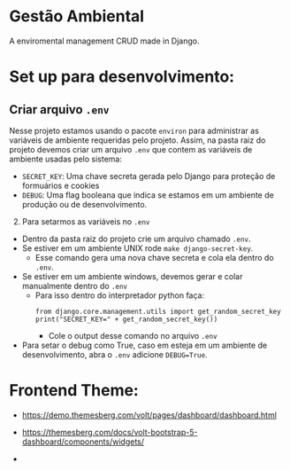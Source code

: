 # Gestão Ambiental
A enviromental management CRUD made in Django.

# Set up para desenvolvimento:
## Criar arquivo `.env`
Nesse projeto estamos usando o pacote `environ` para administrar as variáveis de ambiente requeridas pelo projeto. Assim, na pasta raiz do projeto devemos criar um arquivo `.env` que contem as variáveis de ambiente usadas pelo sistema:
  - `SECRET_KEY`: Uma chave secreta gerada pelo Django para proteção de formuários e cookies
  - `DEBUG`: Uma flag booleana que indica se estamos em um ambiente de produção ou de desenvolvimento.

2. Para setarmos as variáveis no `.env`
  - Dentro da pasta raiz do projeto crie um arquivo chamado `.env`.
  - Se estiver em um ambiente UNIX rode `make django-secret-key`.
    - Esse comando gera uma nova chave secreta e cola ela dentro do `.env`.
  - Se estiver em um ambiente windows, devemos gerar e colar manualmente dentro do `.env`
    - Para isso dentro do interpretador python faça:
      ```
      from django.core.management.utils import get_random_secret_key
      print("SECRET_KEY=" + get_random_secret_key())
      ```
      - Cole o output desse comando no arquivo `.env`
  - Para setar o debug como True, caso em esteja em um ambiente de desenvolvimento, abra o `.env` adicione `DEBUG=True`.

# Frontend Theme:
- https://demo.themesberg.com/volt/pages/dashboard/dashboard.html
- https://themesberg.com/docs/volt-bootstrap-5-dashboard/components/widgets/

- 
